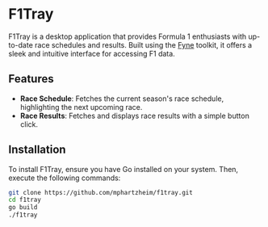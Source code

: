 # F1Tray

F1Tray is a desktop application that provides Formula 1 enthusiasts with up-to-date race schedules and results. Built using the [Fyne](https://fyne.io/) toolkit, it offers a sleek and intuitive interface for accessing F1 data.

## Features

- **Race Schedule**: Fetches the current season's race schedule, highlighting the next upcoming race.
- **Race Results**: Fetches and displays race results with a simple button click.

## Installation

To install F1Tray, ensure you have Go installed on your system. Then, execute the following commands:

```bash
git clone https://github.com/mphartzheim/f1tray.git
cd f1tray
go build
./f1tray
